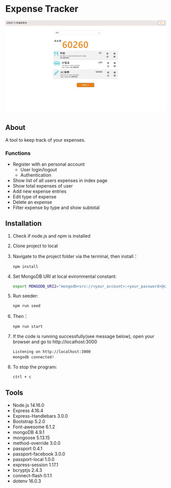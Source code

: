 # Expense Tracker

![Index page about Expense Tracker](./public/image/cover.png)

## About

A tool to keep track of your expenses.

### Functions

- Register with an personal account
  - User login/logout
  - Authentication
- Show list of all users expenses in index page
- Show total expenses of user
- Add new expense entries
- Edit type of expense
- Delete an expense
- Filter expense by type and show subtotal

## Installation

1. Check if node.js and npm is installed
2. Clone project to local 
3. Navigate to the project folder via the terminal, then install：

   ```bash
   npm install
   ```

4. Set MongoDB URI at local evironmental constant:

   ```bash
   export MONGODB_URI2="mongodb+srv://<your_account>:<your_password>@cluster0.j9qlz5q.mongodb.net/restaurant-list?retryWrites=true&w=majority"
   ```
5. Run seeder: 

   ```bash
   npm run seed
   ```

6. Then：

   ```bash
   npm run start
   ```

7. If the code is running successfully(see message below), open your browser and go to http://localhost:3000

   ```bash
   Listening on http://localhost:3000
   mongodb connected!
   ```

8. To stop the program:

   ```bash
   ctrl + c
   ```

## Tools

- Node.js 14.16.0
- Express 4.16.4
- Express-Handlebars 3.0.0
- Bootstrap 5.2.0
- Font-awesome 6.1.2
- mongoDB 4.9.1
- mongoose 5.13.15
- method-override 3.0.0
- passport 0.4.1
- passport-facebook 3.0.0
- passport-local 1.0.0
- express-session 1.17.1
- bcryptjs 2.4.3
- connect-flash 0.1.1
- dotenv 16.0.3